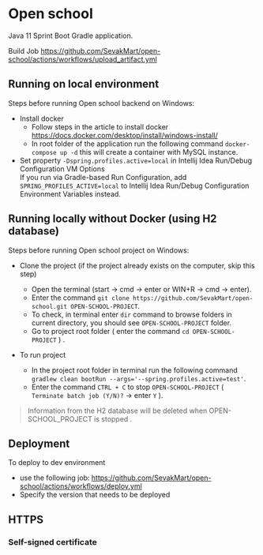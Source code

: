 # Open school

Java 11 Sprint Boot Gradle application.

Build Job https://github.com/SevakMart/open-school/actions/workflows/upload_artifact.yml
## Running on local environment
Steps before running Open school backend on Windows:
* Install docker
  * Follow steps in the article to install docker https://docs.docker.com/desktop/install/windows-install/
  * In root folder of the application run the following command `docker-compose up -d` this will create a container with MySQL instance. 
* Set property ```-Dspring.profiles.active=local``` in Intellij Idea Run/Debug Configuration VM Options\
  If you run via Gradle-based Run Configuration, add `SPRING_PROFILES_ACTIVE=local` to Intellij Idea Run/Debug Configuration Environment Variables instead.

## Running locally without Docker (using H2 database)

Steps before running Open school project on Windows:

* Clone the project (if the project already exists on the computer, skip this step)
    * Open the terminal (start -> cmd -> enter or WIN+R -> cmd -> enter).
    * Enter the command ```git clone https://github.com/SevakMart/open-school.git OPEN-SCHOOL-PROJECT```.
    * To check, in terminal enter ```dir``` command to browse folders in current directory, you should
      see ``OPEN-SCHOOL-PROJECT`` folder.
    * Go to project root folder ( enter the command ```cd OPEN-SCHOOL-PROJECT``` ) .

* To run project
    * In the project root folder in terminal run the following command ``gradlew clean bootRun --args='--spring.profiles.active=test'``.
    * Enter the command ```CTRL + C``` to stop ``OPEN-SCHOOL-PROJECT`` ( ``Terminate batch job (Y/N)?`` ->
      enter ```Y``` ).

> Information from the H2 database will be deleted when OPEN-SCHOOL_PROJECT is stopped .


## Deployment
To deploy to dev environment
* use the following job: https://github.com/SevakMart/open-school/actions/workflows/deploy.yml
* Specify the version that needs to be deployed
## HTTPS

### Self-signed certificate
